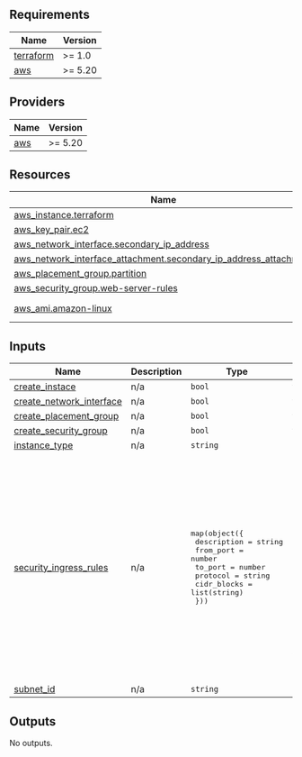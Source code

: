 ## Requirements

| Name | Version |
|------|---------|
| <a name="requirement_terraform"></a> [terraform](#requirement\_terraform) | >= 1.0 |
| <a name="requirement_aws"></a> [aws](#requirement\_aws) | >= 5.20 |

## Providers

| Name | Version |
|------|---------|
| <a name="provider_aws"></a> [aws](#provider\_aws) | >= 5.20 |


## Resources

| Name | Type |
|------|------|
| [aws_instance.terraform](https://registry.terraform.io/providers/hashicorp/aws/latest/docs/resources/instance) | resource |
| [aws_key_pair.ec2](https://registry.terraform.io/providers/hashicorp/aws/latest/docs/resources/key_pair) | resource |
| [aws_network_interface.secondary_ip_address](https://registry.terraform.io/providers/hashicorp/aws/latest/docs/resources/network_interface) | resource |
| [aws_network_interface_attachment.secondary_ip_address_attachment](https://registry.terraform.io/providers/hashicorp/aws/latest/docs/resources/network_interface_attachment) | resource |
| [aws_placement_group.partition](https://registry.terraform.io/providers/hashicorp/aws/latest/docs/resources/placement_group) | resource |
| [aws_security_group.web-server-rules](https://registry.terraform.io/providers/hashicorp/aws/latest/docs/resources/security_group) | resource |
| [aws_ami.amazon-linux](https://registry.terraform.io/providers/hashicorp/aws/latest/docs/data-sources/ami) | data source |

## Inputs

| Name | Description | Type | Default | Required |
|------|-------------|------|---------|:--------:|
| <a name="input_create_instace"></a> [create\_instace](#input\_create\_instace) | n/a | `bool` | `true` | no |
| <a name="input_create_network_interface"></a> [create\_network\_interface](#input\_create\_network\_interface) | n/a | `bool` | `true` | no |
| <a name="input_create_placement_group"></a> [create\_placement\_group](#input\_create\_placement\_group) | n/a | `bool` | `true` | no |
| <a name="input_create_security_group"></a> [create\_security\_group](#input\_create\_security\_group) | n/a | `bool` | `true` | no |
| <a name="input_instance_type"></a> [instance\_type](#input\_instance\_type) | n/a | `string` | `"t2.micro"` | no |
| <a name="input_security_ingress_rules"></a> [security\_ingress\_rules](#input\_security\_ingress\_rules) | n/a | <pre>map(object({<br>    description = string<br>    from_port   = number<br>    to_port     = number<br>    protocol    = string<br>    cidr_blocks = list(string)<br>  }))</pre> | <pre>{<br>  "http_rule": {<br>    "cidr_blocks": [<br>      "0.0.0.0/0"<br>    ],<br>    "description": "HTTP Ingress",<br>    "from_port": 80,<br>    "protocol": "tcp",<br>    "to_port": 80<br>  },<br>  "ssh_rule": {<br>    "cidr_blocks": [<br>      "0.0.0.0/0"<br>    ],<br>    "description": "SSH Ingress",<br>    "from_port": 22,<br>    "protocol": "tcp",<br>    "to_port": 22<br>  }<br>}</pre> | no |
| <a name="input_subnet_id"></a> [subnet\_id](#input\_subnet\_id) | n/a | `string` | `"subnet-020b19c7eaf6972ee"` | no |

## Outputs

No outputs.
